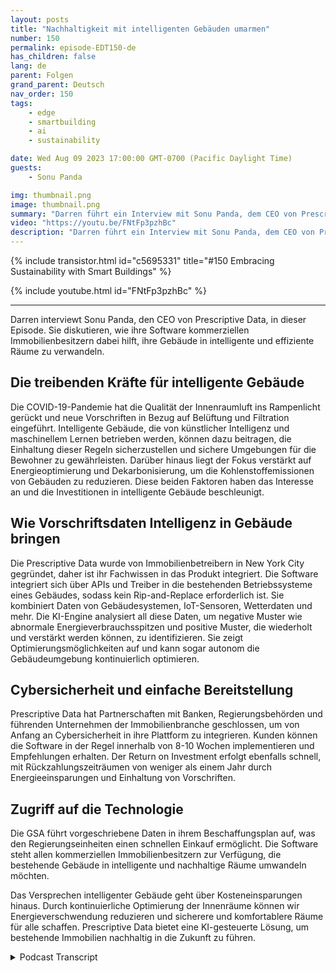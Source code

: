 ```yaml
---
layout: posts
title: "Nachhaltigkeit mit intelligenten Gebäuden umarmen"
number: 150
permalink: episode-EDT150-de
has_children: false
lang: de
parent: Folgen
grand_parent: Deutsch
nav_order: 150
tags:
    - edge
    - smartbuilding
    - ai
    - sustainability

date: Wed Aug 09 2023 17:00:00 GMT-0700 (Pacific Daylight Time)
guests:
    - Sonu Panda

img: thumbnail.png
image: thumbnail.png
summary: "Darren führt ein Interview mit Sonu Panda, dem CEO von Prescriptive Data, in dieser Folge. Sie diskutieren, wie ihre Software kommerziellen Immobilienbesitzern dabei hilft, ihre Gebäude in intelligente und effiziente Räume zu verwandeln."
video: "https://youtu.be/FNtFp3pzhBc"
description: "Darren führt ein Interview mit Sonu Panda, dem CEO von Prescriptive Data, in dieser Folge. Sie diskutieren, wie ihre Software kommerziellen Immobilienbesitzern dabei hilft, ihre Gebäude in intelligente und effiziente Räume zu verwandeln."
---
```


<div>
{% include transistor.html id="c5695331" title="#150 Embracing Sustainability with Smart Buildings" %}

{% include youtube.html id="FNtFp3pzhBc" %}
</div>

---

Darren interviewt Sonu Panda, den CEO von Prescriptive Data, in dieser Episode. Sie diskutieren, wie ihre Software kommerziellen Immobilienbesitzern dabei hilft, ihre Gebäude in intelligente und effiziente Räume zu verwandeln.

## Die treibenden Kräfte für intelligente Gebäude

Die COVID-19-Pandemie hat die Qualität der Innenraumluft ins Rampenlicht gerückt und neue Vorschriften in Bezug auf Belüftung und Filtration eingeführt. Intelligente Gebäude, die von künstlicher Intelligenz und maschinellem Lernen betrieben werden, können dazu beitragen, die Einhaltung dieser Regeln sicherzustellen und sichere Umgebungen für die Bewohner zu gewährleisten. Darüber hinaus liegt der Fokus verstärkt auf Energieoptimierung und Dekarbonisierung, um die Kohlenstoffemissionen von Gebäuden zu reduzieren. Diese beiden Faktoren haben das Interesse an und die Investitionen in intelligente Gebäude beschleunigt.

## Wie Vorschriftsdaten Intelligenz in Gebäude bringen

Die Prescriptive Data wurde von Immobilienbetreibern in New York City gegründet, daher ist ihr Fachwissen in das Produkt integriert. Die Software integriert sich über APIs und Treiber in die bestehenden Betriebssysteme eines Gebäudes, sodass kein Rip-and-Replace erforderlich ist. Sie kombiniert Daten von Gebäudesystemen, IoT-Sensoren, Wetterdaten und mehr. Die KI-Engine analysiert all diese Daten, um negative Muster wie abnormale Energieverbrauchsspitzen und positive Muster, die wiederholt und verstärkt werden können, zu identifizieren. Sie zeigt Optimierungsmöglichkeiten auf und kann sogar autonom die Gebäudeumgebung kontinuierlich optimieren.

## Cybersicherheit und einfache Bereitstellung

Prescriptive Data hat Partnerschaften mit Banken, Regierungsbehörden und führenden Unternehmen der Immobilienbranche geschlossen, um von Anfang an Cybersicherheit in ihre Plattform zu integrieren. Kunden können die Software in der Regel innerhalb von 8-10 Wochen implementieren und Empfehlungen erhalten. Der Return on Investment erfolgt ebenfalls schnell, mit Rückzahlungszeiträumen von weniger als einem Jahr durch Energieeinsparungen und Einhaltung von Vorschriften.

## Zugriff auf die Technologie

Die GSA führt vorgeschriebene Daten in ihrem Beschaffungsplan auf, was den Regierungseinheiten einen schnellen Einkauf ermöglicht. Die Software steht allen kommerziellen Immobilienbesitzern zur Verfügung, die bestehende Gebäude in intelligente und nachhaltige Räume umwandeln möchten.

Das Versprechen intelligenter Gebäude geht über Kosteneinsparungen hinaus. Durch kontinuierliche Optimierung der Innenräume können wir Energieverschwendung reduzieren und sicherere und komfortablere Räume für alle schaffen. Prescriptive Data bietet eine KI-gesteuerte Lösung, um bestehende Immobilien nachhaltig in die Zukunft zu führen.



<details>
<summary> Podcast Transcript </summary>

<p></p>

</details>
